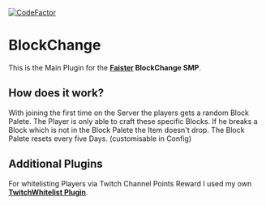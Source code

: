 [![CodeFactor](https://www.codefactor.io/repository/github/jakkoble/blockchange/badge)](https://www.codefactor.io/repository/github/jakkoble/blockchange)
# BlockChange
This is the Main Plugin for the **[Faister](https://twitch.tv/faister) BlockChange SMP**. 
</br>
## How does it work?
With joining the first time on the Server the players gets a random Block Palete. The Player is only able to craft these specific Blocks. If he breaks a Block which is not in the Block Palete the Item doesn't drop. The Block Palete resets every five Days. (customisable in Config)
</br>
## Additional Plugins
For whitelisting Players via Twitch Channel Points Reward I used my own **[TwitchWhitelist Plugin](https://github.com/Jakkoble/TwitchWhitelist)**.
